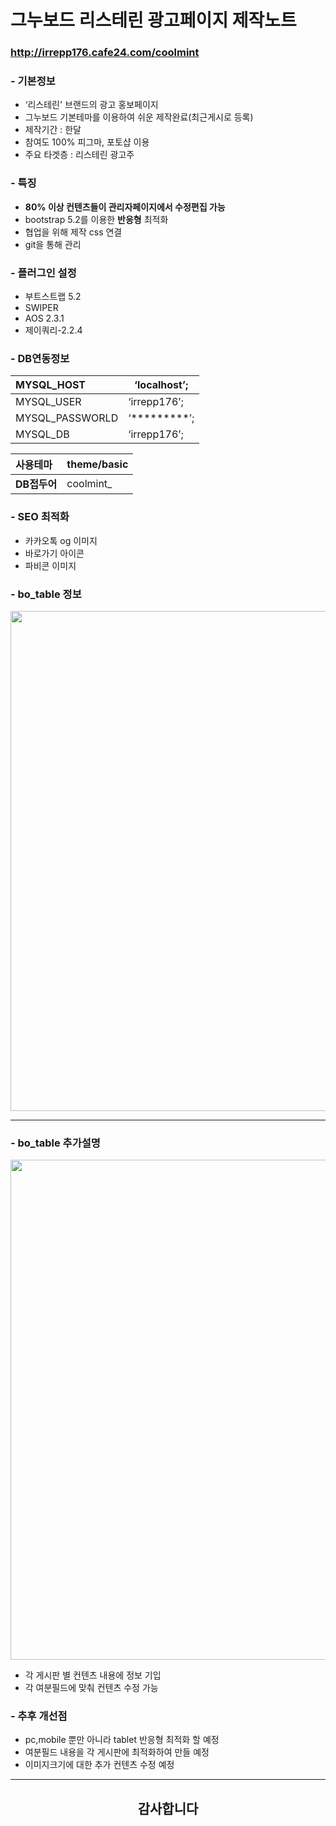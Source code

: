 # 그누보드 리스테린 광고페이지 제작노트

### http://irrepp176.cafe24.com/coolmint


### - 기본정보

- ‘리스테린' 브랜드의 광고 홍보페이지
- 그누보드 기본테마를 이용하여 쉬운 제작완료(최근게시로 등록)
- 제작기간 : 한달
- 참여도 100% 피그마, 포토샵 이용
- 주요 타겟층 : 리스테린 광고주


### - 특징

- **80% 이상 컨텐츠들이 관리자페이지에서 수정편집 가능**
- bootstrap 5.2를 이용한 **반응형** 최적화
- 협업을 위해 제작 css 연결
- git을 통해 관리


### - 플러그인 설정

- 부트스트랩 5.2
- SWIPER
- AOS 2.3.1
- 제이쿼리-2.2.4

### - DB연동정보

 | MYSQL_HOST | ‘localhost’; |
 |:--------|---------|
 | MYSQL_USER | ‘irrepp176’; |
 | MYSQL_PASSWORLD | ‘*********’; |
 | MYSQL_DB | ‘irrepp176’; |
  
 |**사용테마**|theme/basic|
 |:--------|---------|
 |**DB접두어**|coolmint_|
 
 
 ### - SEO 최적화
 - 카카오톡 og 이미지
 - 바로가기 아이콘
 - 파비콘 이미지
 
 ### - bo_table 정보
 
 <img width="800" src="https://s3.us-west-2.amazonaws.com/secure.notion-static.com/f0effc87-f889-46b7-b518-b485d70d661d/user.jpg?X-Amz-Algorithm=AWS4-HMAC-SHA256&X-Amz-Content-Sha256=UNSIGNED-PAYLOAD&X-Amz-Credential=AKIAT73L2G45EIPT3X45%2F20220923%2Fus-west-2%2Fs3%2Faws4_request&X-Amz-Date=20220923T091516Z&X-Amz-Expires=86400&X-Amz-Signature=c703a6465e08e9b2c1b5e37f642700c52049737e5e82e1aa855bb896805d8cc4&X-Amz-SignedHeaders=host&response-content-disposition=filename%20%3D%22user.jpg%22&x-id=GetObject">
 
 ---
 
 ### - bo_table 추가설명
 
 <img width="800" src="https://s3.us-west-2.amazonaws.com/secure.notion-static.com/90b2e62d-1ea2-4b63-86da-0f0c04e9192e/exlis.jpg?X-Amz-Algorithm=AWS4-HMAC-SHA256&X-Amz-Content-Sha256=UNSIGNED-PAYLOAD&X-Amz-Credential=AKIAT73L2G45EIPT3X45%2F20220923%2Fus-west-2%2Fs3%2Faws4_request&X-Amz-Date=20220923T091558Z&X-Amz-Expires=86400&X-Amz-Signature=4aeed1b96e2e87a9a151869b1a04b5216b4d1bbbe4e3bc48d8f2989dde2beb67&X-Amz-SignedHeaders=host&response-content-disposition=filename%20%3D%22exlis.jpg%22&x-id=GetObject">
 
 - 각 게시판 별 컨텐츠 내용에 정보 기입
 - 각 여분필드에 맞춰 컨텐츠 수정 가능
 
 ### - 추후 개선점
 - pc,mobile 뿐만 아니라 tablet 반응형 최적화 할 예정
 - 여분필드 내용을 각 게시판에 최적화하여 만들 예정
 - 이미지크기에 대한 추가 컨텐츠 수정 예정
 
 
 ---
 ## <p align="center">감사합니다</p>


